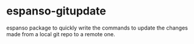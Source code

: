 # espanso-gitupdate
espanso package to quickly write the commands to update the changes made from a local git repo to a remote one.
